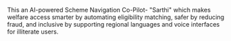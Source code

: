 This an AI-powered Scheme Navigation Co-Pilot- "Sarthi" which makes welfare access smarter by automating eligibility matching, safer by reducing fraud, and inclusive by supporting regional languages and voice interfaces for illiterate users.
